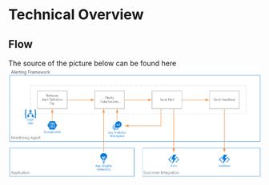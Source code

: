 # Technical Overview

## Flow
The source of the picture below can be found here
 ![image.png](.attachments/image-79c634d2-2ec6-43cd-9238-a506b9dda41a.png)
